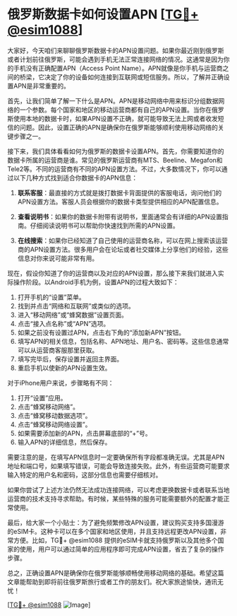# 俄罗斯数据卡如何设置APN [[TG💪+ @esim1088](https://t.me/s/esim1088)]

大家好，今天咱们来聊聊俄罗斯数据卡的APN设置问题。如果你最近刚到俄罗斯或者计划前往俄罗斯，可能会遇到手机无法正常连接网络的情况。这通常是因为你的手机没有正确配置APN（Access Point Name）。APN就像是你手机与运营商之间的桥梁，它决定了你的设备如何连接到互联网或短信服务。所以，了解并正确设置APN是非常重要的。

首先，让我们简单了解一下什么是APN。APN是移动网络中用来标识分组数据网络的一个参数。每个国家和地区的移动运营商都有自己的APN设置。当你在俄罗斯使用本地的数据卡时，如果APN设置不正确，就可能导致无法上网或者收发短信的问题。因此，设置正确的APN是确保你在俄罗斯能够顺利使用移动网络的关键步骤之一。

接下来，我们具体看看如何为俄罗斯的数据卡设置APN。首先，你需要知道你的数据卡所属的运营商是谁。常见的俄罗斯运营商有MTS、Beeline、Megafon和Tele2等。不同的运营商有不同的APN设置方法。不过，大多数情况下，你可以通过以下几种方式找到适合你数据卡的APN信息：

1. **联系客服**：最直接的方式就是拨打数据卡背面提供的客服电话，询问他们的APN设置方法。客服人员会根据你的数据卡类型提供相应的APN配置信息。

2. **查看说明书**：如果你的数据卡附带有说明书，里面通常会有详细的APN设置指南。仔细阅读说明书可以帮助你快速找到所需的APN设置。

3. **在线搜索**：如果你已经知道了自己使用的运营商名称，可以在网上搜索该运营商的APN设置方法。很多用户会在论坛或者社交媒体上分享他们的经验，这些信息对你来说可能非常有用。

现在，假设你知道了你的运营商以及对应的APN设置，那么接下来我们就进入实际操作阶段。以Android手机为例，设置APN的过程大致如下：

1. 打开手机的“设置”菜单。
2. 找到并点击“网络和互联网”或类似的选项。
3. 进入“移动网络”或“蜂窝数据”设置页面。
4. 点击“接入点名称”或“APN”选项。
5. 如果之前没有设置过APN，点击右下角的“添加新APN”按钮。
6. 填写APN的相关信息，包括名称、APN地址、用户名、密码等。这些信息通常可以从运营商客服那里获取。
7. 填写完毕后，保存设置并返回主界面。
8. 重启手机以使新的APN设置生效。

对于iPhone用户来说，步骤略有不同：

1. 打开“设置”应用。
2. 点击“蜂窝移动网络”。
3. 点击“蜂窝移动数据选项”。
4. 点击“蜂窝移动网络设置”。
5. 如果需要添加新的APN，点击屏幕底部的“+”号。
6. 输入APN的详细信息，然后保存。

需要注意的是，在填写APN信息时一定要确保所有字段都准确无误。尤其是APN地址和端口号，如果填写错误，可能会导致连接失败。此外，有些运营商可能要求输入特定的用户名和密码，这部分信息也需要仔细核对。

如果你尝试了上述方法仍然无法成功连接网络，可以考虑更换数据卡或者联系当地运营商的技术支持寻求帮助。有时候，某些特殊的服务可能需要额外的配置才能正常使用。

最后，给大家一个小贴士：为了避免频繁修改APN设置，建议购买支持多国漫游的eSIM卡。这种卡可以在多个国家和地区使用，并且支持远程更改APN设置，非常方便。比如，TG💪+ @esim1088 提供的eSIM卡就支持俄罗斯以及其他多个国家的使用，用户可以通过简单的应用程序即可完成APN设置，省去了复杂的操作步骤。

总之，正确设置APN是确保你在俄罗斯能够顺畅使用移动网络的基础。希望这篇文章能帮助到即将前往俄罗斯旅行或者工作的朋友们。祝大家旅途愉快，通讯无忧！

[[TG💪+ @esim1088](https://t.me/s/esim1088) ![Image](https://i.postimg.cc/4NQfJmqS/Snipaste-2025-05-13-00-14-12.png)]